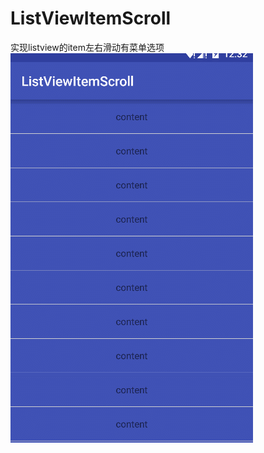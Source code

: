 # ListViewItemScroll
实现listview的item左右滑动有菜单选项<br/>
![github](https://github.com/jack921/ListViewItemScroll/blob/master/show.gif "github")
